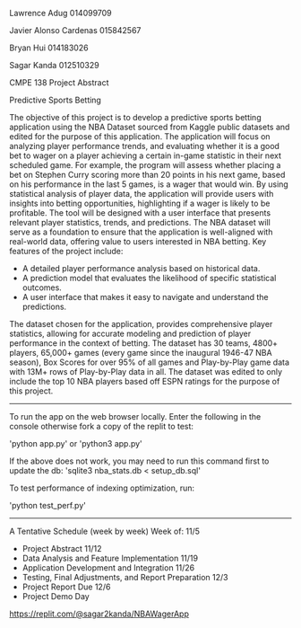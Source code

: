 Lawrence Adug 014099709

Javier Alonso Cardenas 015842567

Bryan Hui 014183026

Sagar Kanda 012510329

CMPE 138 Project Abstract

Predictive Sports Betting

The objective of this project is to develop a predictive sports betting application using the
NBA Dataset sourced from Kaggle public datasets and edited for the purpose of this application. The application will focus on analyzing
player performance trends, and evaluating whether it is a good bet to wager on a player
achieving a certain in-game statistic in their next scheduled game. For example, the program
will assess whether placing a bet on Stephen Curry scoring more than 20 points in his next
game, based on his performance in the last 5 games, is a wager that would win. By using
statistical analysis of player data, the application will provide users with insights into betting
opportunities, highlighting if a wager is likely to be profitable. The tool will be designed with a
user interface that presents relevant player statistics, trends, and predictions. The NBA
dataset will serve as a foundation to ensure that the application is well-aligned with real-world
data, offering value to users interested in NBA betting.
Key features of the project include:

- A detailed player performance analysis based on historical data.
- A prediction model that evaluates the likelihood of specific statistical outcomes.
- A user interface that makes it easy to navigate and understand the predictions.

The dataset chosen for the application, provides comprehensive player statistics, allowing for
accurate modeling and prediction of player performance in the context of betting. The dataset
has 30 teams, 4800+ players, 65,000+ games (every game since the inaugural 1946-47 NBA
season), Box Scores for over 95% of all games and Play-by-Play game data with 13M+ rows of
Play-by-Play data in all. The dataset was edited to only include the top 10 NBA players based off ESPN ratings
for the purpose of this project. 

___
To run the app on the web browser locally. Enter the following in the console otherwise fork a copy of the replit to test:

'python app.py' or 'python3 app.py'

If the above does not work, you may need to run this command first to update the db: 'sqlite3 nba_stats.db < setup_db.sql'

To test performance of indexing optimization, run:

'python test_perf.py'
___

A Tentative Schedule (week by week)
Week of:
11/5
- Project Abstract
11/12
- Data Analysis and Feature Implementation
11/19
- Application Development and Integration
11/26
- Testing, Final Adjustments, and Report Preparation
12/3
- Project Report Due
12/6
- Project Demo Day

https://replit.com/@sagar2kanda/NBAWagerApp
